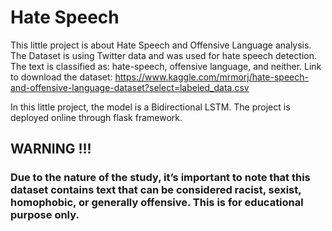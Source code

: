 # Hate Speech

This little project is about Hate Speech and Offensive Language analysis. The Dataset is using Twitter data and was used for hate speech detection. The text is classified as: hate-speech, offensive language, and neither. 
Link to download the dataset: https://www.kaggle.com/mrmorj/hate-speech-and-offensive-language-dataset?select=labeled_data.csv

In this little project, the model is a Bidirectional LSTM. The project is deployed online through flask framework.

## WARNING !!!

### Due to the nature of the study, it’s important to note that this dataset contains text that can be considered racist, sexist, homophobic, or generally offensive. This is for educational purpose only.
